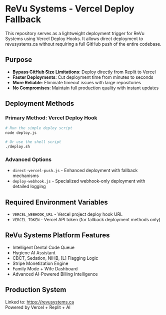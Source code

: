 # ReVu Systems - Vercel Deploy Fallback

This repository serves as a lightweight deployment trigger for ReVu Systems using Vercel Deploy Hooks. It allows direct deployment to revusystems.ca without requiring a full GitHub push of the entire codebase.

## Purpose
- **Bypass GitHub Size Limitations**: Deploy directly from Replit to Vercel
- **Faster Deployments**: Cut deployment time from minutes to seconds
- **More Reliable**: Eliminate timeout issues with large repositories
- **No Compromises**: Maintain full production quality with instant updates

## Deployment Methods

### Primary Method: Vercel Deploy Hook
```bash
# Run the simple deploy script
node deploy.js

# Or use the shell script
./deploy.sh
```

### Advanced Options
- `direct-vercel-push.js` - Enhanced deployment with fallback mechanisms
- `deploy-webhook.js` - Specialized webhook-only deployment with detailed logging

## Required Environment Variables
- `VERCEL_WEBHOOK_URL` - Vercel project deploy hook URL
- `VERCEL_TOKEN` - Vercel API token (for fallback deployment methods only)

## ReVu Systems Platform Features
- Intelligent Dental Code Queue
- Hygiene AI Assistant
- CBCT, Sedation, NIHB, [L] Flagging Logic
- Stripe Monetization Engine
- Family Mode + Wife Dashboard
- Advanced AI-Powered Billing Intelligence

## Production System
Linked to: https://revusystems.ca  
Powered by Vercel + Replit + AI
